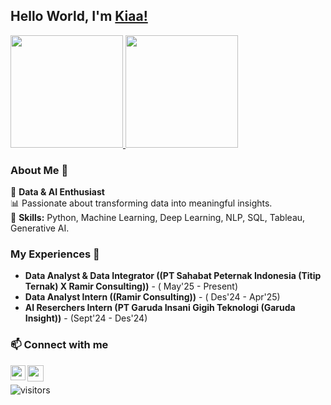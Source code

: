 
<!--
**makiatulmsyr17/makiatulmsyr17** is a ✨ _special_ ✨ repository because its `README.md` (this file) appears on your GitHub profile.

Here are some ideas to get you started:

- 🔭 I’m currently working on ...
- 🌱 I’m currently learning ...
- 👯 I’m looking to collaborate on ...
- 🤔 I’m looking for help with ...
- 💬 Ask me about ...
- 📫 How to reach me: ...
- 😄 Pronouns: ...
- ⚡ Fun fact: ...
-->
## Hello World, I'm [Kiaa!](https://www.linkedin.com/in/makiatulmusyaropah/)  

<p align="left">
<a href="https://github.com/makiatulmsyr17">
  <img height="180em" src="https://github-readme-stats-eight-theta.vercel.app/api?username=makiatulmsyr17&show_icons=true&theme=algolia&include_all_commits=true&count_private=true"/>
  <img height="180em" src="https://github-readme-stats-eight-theta.vercel.app/api/top-langs/?username=makiatulmsyr17&layout=compact&theme=algolia"/>
</a>
</p>

### About Me 🚀  
🌱 **Data & AI Enthusiast**  
📊 Passionate about transforming data into meaningful insights.  
📌 **Skills:** Python, Machine Learning, Deep Learning, NLP, SQL, Tableau, Generative AI.  


### My Experiences 🙌  
- **Data Analyst & Data Integrator ((PT Sahabat Peternak Indonesia (Titip Ternak) X Ramir Consulting))** - ( May'25 - Present)  
- **Data Analyst Intern ((Ramir Consulting))** - ( Des'24 - Apr'25)  
- **AI Reserchers Intern (PT Garuda Insani Gigih Teknologi (Garuda Insight))** - (Sept'24 - Des'24)  

### 📫 Connect with me  
<a href="https://www.linkedin.com/in/makiatulmusyaropah/">
  <img align="left" width="24px" src="https://cdn.simpleicons.org/linkedin" />
</a>
<a href="mailto:makiatulmusyaropah@gmail.com">
  <img align="left" width="26px" src="https://cdn.simpleicons.org/gmail" />
</a>

<br />

![visitors](https://visitor-badge.laobi.icu/badge?page_id=makiatulmusyaropah.makiatulmusyaropah)








